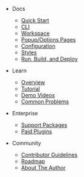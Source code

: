 - Docs

  - [Quick Start](docs/quickstart.md)
  - [CLI](docs/cli.md)
  - [Workspace](docs/workspace.md)
  - [Popup/Options Pages](docs/popupoptions.md)
  - [Configuration](docs/config.md)
  - [Styles](docs/styles.md)
  - [Run, Build, and Deploy](docs/runbuilddeploy.md)

[//]: # (EXTENTO_README_END)

- Learn
  
  - [Overview](learn/overview.md)
  - [Tutorial](learn/tutorial.md)
  - [Demo Videos](learn/workspaceadayseries.md)
  - [Common Problems](learn/commonproblems.md)

- Enterprise

  - [Support Packages](enterprise/hire.md)
  - [Paid Plugins](enterprise/paidplugins.md)

- Community

  - [Contributor Guidelines](community/contributorguidelines.md)
  - [Roadmap](community/roadmap.md)
  - [About The Author](community/abouttheauthor.md)